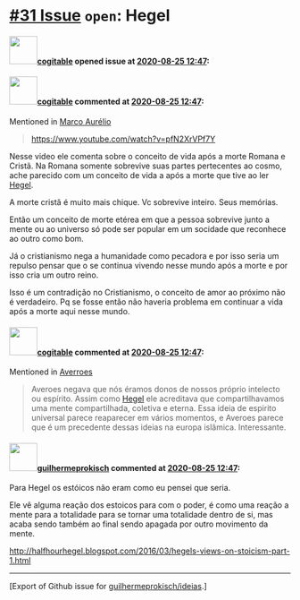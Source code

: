 # [\#31 Issue](https://github.com/guilhermeprokisch/ideias/issues/31) `open`: Hegel

#### <img src="https://avatars.githubusercontent.com/in/77300?v=4" width="50">[cogitable](https://github.com/apps/cogitable) opened issue at [2020-08-25 12:47](https://github.com/guilhermeprokisch/ideias/issues/31):

 

#### <img src="https://avatars.githubusercontent.com/in/77300?v=4" width="50">[cogitable](https://github.com/apps/cogitable) commented at [2020-08-25 12:47](https://github.com/guilhermeprokisch/ideias/issues/31#issuecomment-680003706):

Mentioned in [Marco Aurélio](26#issuecomment-680003669)  
 > https://www.youtube.com/watch?v=pfN2XrVPf7Y

Nesse video ele comenta sobre o conceito de vida após a morte Romana e Cristã. Na Romana somente sobrevive suas partes pertecentes ao cosmo, ache parecido com um conceito de vida a após a morte que tive ao ler [Hegel](31).

A morte cristã é muito mais chique. Vc sobrevive inteiro. Seus memórias. 

Então um conceito de morte etérea em que a pessoa sobrevive junto a mente ou ao universo só pode ser popular em um socidade que reconhece ao outro como bom.

Já o cristianismo nega a humanidade como pecadora e por isso seria um repulso pensar que o se continua vivendo nesse mundo após a morte e por isso cria um outro reino.

Isso é um contradição no Cristianismo, o conceito de amor ao próximo não é verdadeiro. Pq se fosse então não haveria problema em continuar a vida após a morte aqui nesse mundo.

#### <img src="https://avatars.githubusercontent.com/in/77300?v=4" width="50">[cogitable](https://github.com/apps/cogitable) commented at [2020-08-25 12:47](https://github.com/guilhermeprokisch/ideias/issues/31#issuecomment-682528579):

Mentioned in [Averroes](41#issuecomment-682528552)  
 > Averoes negava que nós éramos donos de nossos próprio intelecto ou espírito. Assim como [Hegel](31) ele acreditava que compartilhavamos uma mente compartilhada, coletiva e eterna. Essa ideia de espirito universal parece reaparecer em vários momentos, e Averoes parece que é um precedente dessas ideias na europa islâmica. Interessante.

#### <img src="https://avatars.githubusercontent.com/u/12011070?u=f18e95eceaa97f69b9d0c5a06270d7bdfbc44b5a&v=4" width="50">[guilhermeprokisch](https://github.com/guilhermeprokisch) commented at [2020-08-25 12:47](https://github.com/guilhermeprokisch/ideias/issues/31#issuecomment-686178290):

Para Hegel os estóicos não eram como eu pensei que seria. 

Ele vê alguma reação dos estoicos para com o poder, é como uma reação a mente para a totalidade para se tornar uma totalidade dentro de si, mas acaba sendo também ao final sendo apagada por outro movimento da mente.

http://halfhourhegel.blogspot.com/2016/03/hegels-views-on-stoicism-part-1.html


-------------------------------------------------------------------------------



[Export of Github issue for [guilhermeprokisch/ideias](https://github.com/guilhermeprokisch/ideias).]
